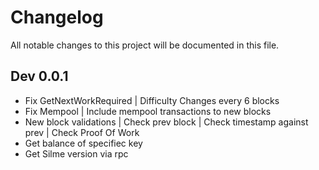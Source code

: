 # Changelog
All notable changes to this project will be documented in this file.

## Dev 0.0.1

- Fix GetNextWorkRequired | Difficulty Changes every 6 blocks
- Fix Mempool | Include mempool transactions to new blocks
- New block validations | Check prev block | Check timestamp against prev | Check Proof Of Work
- Get balance of specifiec key
- Get Silme version via rpc
